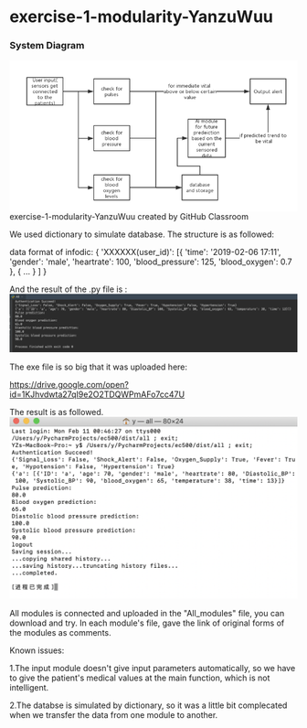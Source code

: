 # exercise-1-modularity-YanzuWuu

### System Diagram

<img align = center src = "https://github.com/leonshen95/EC500/blob/master/EC500%20diagram%201.jpg?raw=true">
exercise-1-modularity-YanzuWuu created by GitHub Classroom

We used dictionary to simulate database.
The structure is as followed:

data format of infodic:
{
    'XXXXXX(user_id)': [{
        'time': '2019-02-06 17:11',
        'gender': 'male',
        'heartrate': 100,
        'blood_pressure': 125,
        'blood_oxygen': 0.7
        },
        {
            ...
        }
    ]
}

And the result of the .py file is :
![pyresult](pyresult.png)

The exe file is so big that it was uploaded here:

https://drive.google.com/open?id=1KJhvdwta27qI9e2O2TDQWPmAFo7cc47U


The result is as followed.
![exeresult](exeresult.png)

All modules is connected and uploaded in the "All_modules" file, you can download and try.
In each module's file, gave the link of original forms of the modules as comments.

Known issues:

1.The input module doesn't give input parameters automatically, so we have to give the patient's medical values at the main function, which is not intelligent.

2.The databse is simulated by dictionary, so it was a little bit complecated when we transfer the data from one module to another.
